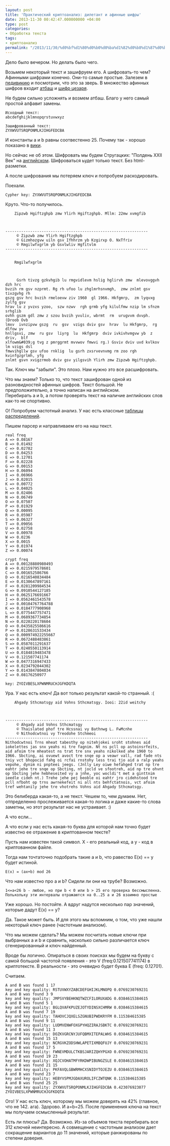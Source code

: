 ```yaml
---
layout: post
title: 'Практический криптоанализ: дилетант и афинные шифры'
date: 2013-11-30 00:42:47.000000000 +04:00
type: post
categories:
- Обработка текста
tags:
- криптоанализ
permalink: "/2013/11/30/%d0%bf%d1%80%d0%b0%d0%ba%d1%82%d0%b8%d1%87%d0%b5%d1%81%d0%ba%d0%b8%d0%b9-%d0%ba%d1%80%d0%b8%d0%bf%d1%82%d0%be%d0%b0%d0%bd%d0%b0%d0%bb%d0%b8%d0%b7/"
---
```

Дело было вечером. Но делать было чего.

Возьмем некоторый текст и зашифруем его. А шифровать-то чем? Афинными шифрами конечно. Они-то самые простые. Залезем в <a href="http://en.wikipedia.org/wiki/Affine_cipher" title="Афинные шифры">педивикию</a> и посмотрим, что это за зверь. В множество афинных шифров входит <a href="http://en.wikipedia.org/wiki/Atbash" title="Атбаш">атбаш</a> и <a href="http://en.wikipedia.org/wiki/Caesar_cipher" title="Шифр Цезаря">шифр цезаря</a>.

Не будем сильно усложнять и возмем атбаш. Благо у него самый простой алфавит замены.

```
Исходный текст:
abcdefghijklmnopqrstuvwxyz

Зашифрованный текст:
ZYXWVUTSRQPONMLKJIHGFEDCBA
```
И константы a и b равны соотвестенно 25. Почему так - хорошо показано в <a href="http://en.wikipedia.org/wiki/Atbash#Relationship_to_the_affine_cipher" title="Связь шифтра атбаш и афинных шифров">вики</a>.

Но сейчас не об этом. Шифровать мы будем Стругацких: "Полдень XXII Век" на <a href="http://lib.ru/STRUGACKIE/engl_noon22.txt" title="Стругацкие: Полдень 22й век (eng)">английском</a>. Шифроваться ьудет только текст. Без html-разметки.

А после шифрования мы потеряем ключ и попробуем раскодировать.

<!--more-->

Поехали.

```
Cypher key: ZYXWVUTSRQPONMLKJIHGFEDCBA
```
Круто. Что-то получилось.

```
    Zipzwb Hgiftzghpb zmw Ylirh Hgiftzghpb. Mllm: 22mw xvmgfib



---------------------------------------------------------------
     © Zipzwb zmw Ylirh Hgiftzghpb
     © Gizmhozgvw uiln gsv Ifhhrzm yb Kzgirxp O. NxTfriv
     © Rmgilwfxgrlm yb Gsvlwliv Hgfitvlm
---------------------------------------------------------------


    Rmgilwfxgrlm



     Gsrh tivzg gzkvhgib lu rmgvidlevm hslig hglirvh zmw  mlevovggvh dzh hrc
bvzih rm gsv nzprmt. Rg rh ufoo lu zhglmrhsnvmgh,  zmw znlmt gsv tivzgvhg rh
gszg gsv hrc bvzih rmeloevw ziv 1960  gl 1966. Hkfgmrp,  zm lyqvxg zylfg gsv
hrav lu z yvzxs yzoo,  szw nzwv  rgh grmb yfg kilulfmw nzip lm sfnzm srhglib
ovhh gszm gdl zmw z szou bvzih yvuliv, wbrmt  rm  urugvvm dvvph.  (Droob Ovb
lmxv  ivnzipvw gszg  ru  gsv  vzigs dviv gsv  hrav  lu Hkfgmrp,  rg dlfow yv
hnllgsvi, zmw  ru gsv  liyrg  lu  Hkfgmrp  dviv ivkivhvmgvw yb  z driv,  blf
xlfowm&#039;g tvg z pmrggrmt mvvwov fmwvi rg.) Gsviv dviv uvd kvlkov lm vzigs dsl
fmwvihgllw gsv ufoo rnklig  lu gsrh zxsrvevnvmg rm zoo rgh kvinfgzgrlmh, yfg
znlmt gsvn xvigzrmob dviv gsv yilgsvih Ylirh zmw Zipzwb Hgiftzghpb.
```


Так. Ключ мы "забыли". Это плохо. Нам нужно это все расшифровать.

Что мы знаем? Только то, что текст зашифрован одной из разновидностей афинных шифров. Текст большой. Не предположительно, а точно написан на английском.<br />
Перебирать a и b, а потом проверять текст на наличие английских слов как-то не спортивно.

О! Попробуем частотный анализ. У нас есть классные <a href="http://en.wikipedia.org/wiki/Letter_frequency" title="Частотные характеристики латинского алфавита">таблицы распределений</a>.

Пишем парсер и натравливаем его на наш текст.

```
real freq
A => 0.08167
B => 0.01492
C => 0.02782
D => 0.04253
E => 0.12701
F => 0.02228
G => 0.00153
H => 0.06094
I => 0.06966
J => 0.02015
K => 0.00772
L => 0.04025
M => 0.02406
N => 0.06749
O => 0.07507
P => 0.01929
Q => 0.00095
R => 0.05987
S => 0.06327
T => 0.09056
U => 0.02758
V => 0.00978
W => 0.0236
X => 0.0015
Y => 0.01974
Z => 0.00074

crypt freq
A => 0.00128880980493
B => 0.0215979578601
C => 0.001652586766
D => 0.0216540834484
E => 0.0130647897161
F => 0.0281209984534
G => 0.0910544127185
H => 0.0625176691667
I => 0.0562461543578
J => 0.00104767764788
K => 0.0184777908968
L => 0.0775447757471
M => 0.0689367734854
N => 0.0220220178604
O => 0.0435825586616
P => 0.0128631533434
Q => 0.000974922255667
R => 0.0672488483861
S => 0.0587011291637
T => 0.0240550113914
U => 0.0184819483478
V => 0.121507741174
W => 0.0477316947433
X => 0.0234792044302
Y => 0.0143847804034
Z => 0.08176250977

key: ZYOIVBESLXPWNMRUCHJGFKDQTA
```

Ура. У нас есть ключ! Да вот только результат какой-то странный. :(

```
    Ahgady Sthcmatsgy aid Vohns Sthcmatsgy. Iooi: 22id weitchy



---------------------------------------------------------------
     © Ahgady aid Vohns Sthcmatsgy
     © Thaislated phof tre Hcssnai vy Bathnwg L. FwMcnhe
     © Nithodcwtnoi vy Treodohe Stchmeoi
---------------------------------------------------------------
Nithodcwtnoi Trns mheat tabesthy op nitehjokei sroht stohnes aid iokelettes jas snx yeahs ni tre fagnim. Nt ns pcll op astoinsrfeits, aid afoim tre mheatest ns trat tre snx yeahs nikolked ahe 1960 to 1966. Sbcting, ai ovuewt avoct tre snqe op a veawr vall, rad fade nts tniy vct bhopocid fahg oi rcfai rnstohy less trai tjo aid a ralp yeahs vepohe, dynim ni pnpteei jeegs. (Jnlly Ley oiwe hefahged trat np tre eahtr jehe tre snqe op Sbcting, nt jocld ve sfootreh, aid np tre ohvnt op Sbcting jehe hebheseited vy a jnhe, yoc wocldi't met a ginttnim ieedle cideh nt.) Trehe jehe pej beoble oi eahtr jro cidehstood tre pcll nfboht op trns awrnekefeit ni all nts behfctatnois, vct afoim tref wehtanily jehe tre vhotrehs Vohns aid Ahgady Sthcmatsgy.
```

Это белиберда какая-то, а не текст. Чешем то, чем думаем. Нет, отпределенно прослеживается какая-то логика и даже какие-то слова заметны, но этот результат нас не устраивает. :)

А что если...

А что если у нас есть какая-то буква для которой нам точно будет известно ее отражение в криптованном тексте?

Пусть нам известен такой символ. X - его реальный код, а y - код в криптованном файле.

Тогда нам точтаточно подобрать такие a и b, что равество E(x) == y будет истиной.

```text
E(x) = (ax+b) mod 26
```

Что нам известно про a и b? Сидели ли они на трубе? Возможно.

```text
1<=a<26 b - любое, но при b < 0 или b > 25 его проверка бессмысленна. Полькольку эти интервалы отражаются на 0..25 a и 26 взаимно простые
```

Уже хорошо. Но постойте. А вдруг надутся несколько пар значений, которые дадут E(x) == y?

Да. Такое может быть. И для этого мы вспомним, о том, что уже нашли некоторый ключ ранее (частотным анализом).

Что мы можем сделать? Мы можем посчитать новые ключи при выбранных a и b и сравнить, насколько сильно различается ключ сгенерированный и ключ найденный.

Вроде бы логично. Опираться в своих поисках мы будем на букву с самой большой частотой появления - это V (freq:0.121507741174) в криптотексте. В реальности - это очевидно будет буква E (freq: 0.12701).

Считаем.

```
A and B was found 1 17 
key and key quality: RSTUVWXYZABCDEFGHIJKLMNOPQ 0.0769230769231 
A and B was found 3 9 
key and key quality: JMPSVYBEHKNQTWZCFILORUXADG 0.0384615384615 
A and B was found 5 1 
key and key quality: BGLQVAFKPUZEJOTYDINSXCHMRW 0.0384615384615 
A and B was found 7 19 
key and key quality: TAHOVCJQXELSZGNUBIPWDKRYFM 0.115384615385 
A and B was found 9 11 
key and key quality: LUDMVENWFOXGPYHQZIRAJSBKTC 0.0769230769231 
A and B was found 11 3 
key and key quality: DOZKVGRCNYJUFQBMXITEPALWHS 0.0384615384615 
A and B was found 15 13 
key and key quality: NCRGVKZODSHWLAPETIXMBQFUJY 0.0769230769231 
A and B was found 17 5 
key and key quality: FWNEVMDULCTKBSJARIZQHYPGXO 0.0769230769231 
A and B was found 19 23 
key and key quality: XQJCVOHATMFYRKDWPIBUNGZSLE 0.0384615384615 
A and B was found 21 15 
key and key quality: PKFAVQLGBWRMHCXSNIDYTOJEZU 0.0384615384615 
A and B was found 23 7 
key and key quality: HEBYVSPMJGDAXUROLIFCZWTQNK 0.115384615385 
A and B was found 25 25 
key and key quality: ZYXWVUTSRQPONMLKJIHGFEDCBA 0.423076923077 
ZYOIVBESLXPWNMRUCHJGFKDQTA
```

Ого! У нас есть ключ, которому мы можем доверять на 42% (главное, что не 142. ага). Здорово. И a=b=25. После применения ключа на текст мы получаем осмысленный результат.

Есть ли плюсы? Да. Возможно. Из-за объемов текста перебирать все 312 ключей неинтересно. А совмещение с частотным анализом дает сокращение вариантов до 11 значений, которые ранжированы по степени доверия.

